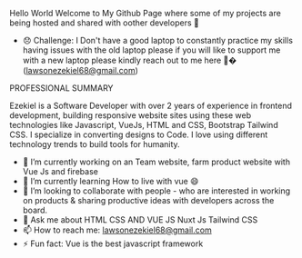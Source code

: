  Hello World  Welcome to My Github Page where some of my projects are being hosted and shared with oother developers  👋 
 
 
 
 - 😞 Challenge: I Don't have a good  laptop to constantly practice my skills  having  issues with the old laptop  please if you will like to support me  with a new laptop please kindly reach out to me here 🙏� (lawsonezekiel68@gmail.com) 





PROFESSIONAL SUMMARY


Ezekiel is a  Software Developer with over 2 years of experience in frontend development, building responsive website sites using these web technologies like Javascript, VueJs, HTML and CSS, Bootstrap Tailwind CSS. I specialize in  converting designs to Code. I love using different technology trends to build tools for humanity.


- 🔭 I’m currently working on an Team website, farm product website with Vue Js and firebase 
- 🌱 I’m currently learning How to live with vue 😄
- 👯 I’m looking to collaborate with people -  who are interested in working on products & sharing productive ideas with 
developers across the board.
- 💬 Ask me about HTML CSS AND VUE JS Nuxt Js Tailwind CSS
- 📫 How to reach me: lawsonezekiel68@gmail.com
- ⚡ Fun fact: Vue is the best javascript framework

